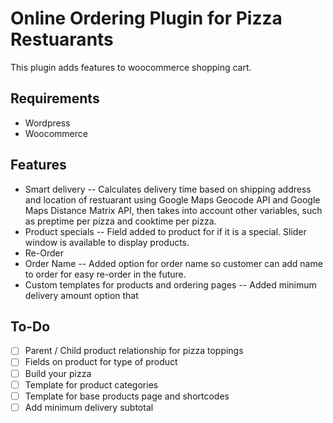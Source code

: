 # Online Ordering Plugin for Pizza Restuarants
This plugin adds features to woocommerce shopping cart. 

## Requirements 
- Wordpress 
- Woocommerce

## Features 
- Smart delivery 
-- Calculates delivery time based on shipping address and location of restuarant using Google Maps Geocode API and Google Maps Distance Matrix API, then takes into account other variables, such as preptime per pizza and cooktime per pizza.
- Product specials 
-- Field added to product for if it is a special. Slider window is available to display products. 
- Re-Order 
- Order Name 
-- Added option for order name so customer can add name to order for easy re-order in the future. 
- Custom templates for products and ordering pages
-- Added minimum delivery amount option that 

## To-Do 
- [ ] Parent / Child product relationship for pizza toppings
- [ ] Fields on product for type of product 
- [ ] Build your pizza 
- [ ] Template for product categories
- [ ] Template for base products page and shortcodes 
- [ ] Add minimum delivery subtotal

